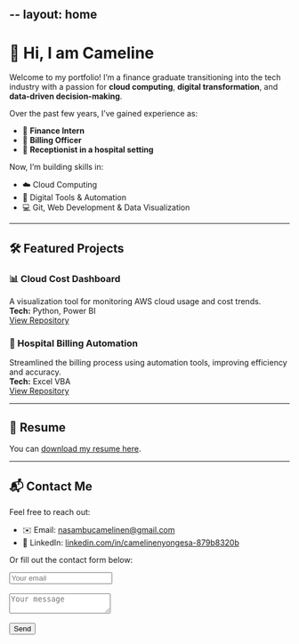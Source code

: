 --
layout: home
---

# 👋 Hi, I am Cameline

Welcome to my portfolio! I’m a finance graduate transitioning into the tech industry with a passion for **cloud computing**, **digital transformation**, and **data-driven decision-making**.

Over the past few years, I’ve gained experience as:
- 💼 **Finance Intern**
- 🧾 **Billing Officer**
- 🏥 **Receptionist in a hospital setting**

Now, I’m building skills in:
- ☁️ Cloud Computing
- 🧠 Digital Tools & Automation
- 💻 Git, Web Development & Data Visualization

---

## 🛠 Featured Projects

### 📊 Cloud Cost Dashboard  
A visualization tool for monitoring AWS cloud usage and cost trends.  
**Tech:** Python, Power BI  
[View Repository](https://github.com/Meline-lbt.github.io/cloud-cost-dashboard)

### 🏥 Hospital Billing Automation  
Streamlined the billing process using automation tools, improving efficiency and accuracy.  
**Tech:** Excel VBA  
[View Repository](https://github.com/Meline-lbt.github.io/hospital-billing-automation)

---

## 📄 Resume

You can [download my resume here](assets/resume.pdf).

---

## 📬 Contact Me

Feel free to reach out:

- ✉️ Email: [nasambucamelinen@gmail.com](mailto:nasambucamelinen@gmail.com)
- 💼 LinkedIn: [linkedin.com/in/camelinenyongesa-879b8320b](https://linkedin.com/in/camelinenyongesa-879b8320b)

Or fill out the contact form below:

<form action="https://formspree.io/f/your-form-id" method="POST">
  <input type="email" name="email" placeholder="Your email" required><br><br>
  <textarea name="message" placeholder="Your message" required></textarea><br><br>
  <button type="submit">Send</button>
</form>

